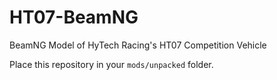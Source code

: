 # HT07-BeamNG
BeamNG Model of HyTech Racing's HT07 Competition Vehicle

Place this repository in your `mods/unpacked` folder.
